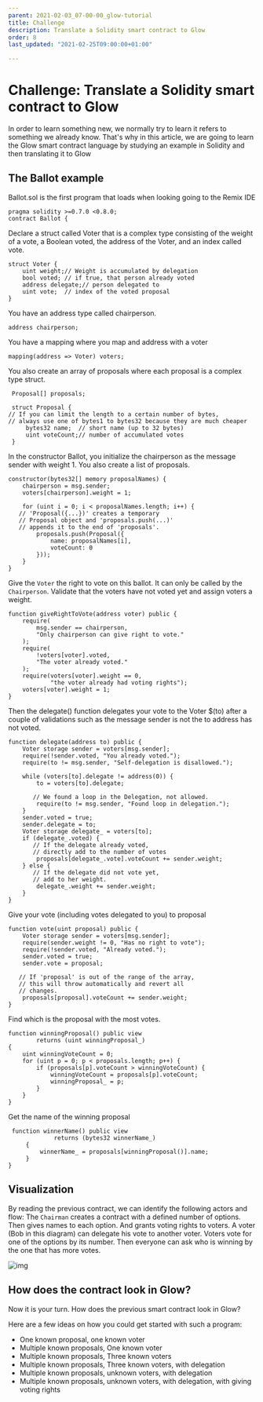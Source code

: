 ```yaml
---
parent: 2021-02-03_07-00-00_glow-tutorial
title: Challenge
description: Translate a Solidity smart contract to Glow
order: 8
last_updated: "2021-02-25T09:00:00+01:00"

---
```

# Challenge: Translate a Solidity smart contract to Glow

In order to learn something new, we normally try to learn it refers to something we already know.
That's why in this article, we are going to learn the Glow smart contract language
by studying an example in Solidity and then translating it to Glow


## The Ballot example

Ballot.sol is the first program that loads when looking going to the Remix IDE

    pragma solidity >=0.7.0 <0.8.0;
    contract Ballot {

Declare a struct called Voter that is a complex type
consisting of the weight of a vote, a Boolean voted,
the address of the Voter, and an index called vote.

    struct Voter {
        uint weight;// Weight is accumulated by delegation
        bool voted; // if true, that person already voted
        address delegate;// person delegated to
        uint vote;  // index of the voted proposal
    }

You have an address type called chairperson.

    address chairperson;

You have a mapping where you map and address with a voter

    mapping(address => Voter) voters;

You also create an array of proposals where each proposal is a complex type struct.

     Proposal[] proposals;

     struct Proposal {
    // If you can limit the length to a certain number of bytes,
    // always use one of bytes1 to bytes32 because they are much cheaper
         bytes32 name;  // short name (up to 32 bytes)
         uint voteCount;// number of accumulated votes
     }

In the constructor Ballot, you initialize the chairperson as the message sender with weight 1.
You also create a list of proposals.

    constructor(bytes32[] memory proposalNames) {
        chairperson = msg.sender;
        voters[chairperson].weight = 1;

        for (uint i = 0; i < proposalNames.length; i++) {
       // 'Proposal({...})' creates a temporary
       // Proposal object and 'proposals.push(...)'
       // appends it to the end of 'proposals'.
            proposals.push(Proposal({
                name: proposalNames[i],
                voteCount: 0
            }));
        }
    }

Give the `Voter` the right to vote on this ballot.
It can only be called by the `Chairperson`.
Validate that the voters have not voted yet and assign voters a weight.

    function giveRightToVote(address voter) public {
        require(
            msg.sender == chairperson,
            "Only chairperson can give right to vote."
        );
        require(
            !voters[voter].voted,
            "The voter already voted."
        );
        require(voters[voter].weight == 0,
                "the voter already had voting rights");
        voters[voter].weight = 1;
    }

Then the delegate() function delegates your vote to the Voter $(to) after a couple of validations
such as the message sender is not the to address has not voted.

    function delegate(address to) public {
        Voter storage sender = voters[msg.sender];
        require(!sender.voted, "You already voted.");
        require(to != msg.sender, "Self-delegation is disallowed.");

        while (voters[to].delegate != address(0)) {
            to = voters[to].delegate;

           // We found a loop in the Delegation, not allowed.
            require(to != msg.sender, "Found loop in delegation.");
        }
        sender.voted = true;
        sender.delegate = to;
        Voter storage delegate_ = voters[to];
        if (delegate_.voted) {
           // If the delegate already voted,
           // directly add to the number of votes
            proposals[delegate_.vote].voteCount += sender.weight;
        } else {
           // If the delegate did not vote yet,
           // add to her weight.
            delegate_.weight += sender.weight;
        }
    }

Give your vote (including votes delegated to you) to proposal

    function vote(uint proposal) public {
        Voter storage sender = voters[msg.sender];
        require(sender.weight != 0, "Has no right to vote");
        require(!sender.voted, "Already voted.");
        sender.voted = true;
        sender.vote = proposal;

       // If 'proposal' is out of the range of the array,
       // this will throw automatically and revert all
       // changes.
        proposals[proposal].voteCount += sender.weight;
    }

Find which is the proposal with the most votes.

    function winningProposal() public view
            returns (uint winningProposal_)
    {
        uint winningVoteCount = 0;
        for (uint p = 0; p < proposals.length; p++) {
            if (proposals[p].voteCount > winningVoteCount) {
                winningVoteCount = proposals[p].voteCount;
                winningProposal_ = p;
            }
        }
    }

Get the name of the winning proposal

     function winnerName() public view
                 returns (bytes32 winnerName_)
         {
             winnerName_ = proposals[winningProposal()].name;
         }
    }


## Visualization

By reading the previous contract, we can identify the following actors and flow:
The `Chairman` creates a contract with a defined number of options.
Then gives names to each option.
And grants voting rights to voters.
A voter (Bob in this diagram) can delegate his vote to another voter.
Voters vote for one of the options by its number.
Then everyone can ask who is winning by the one that has more votes.

![img](https://ucarecdn.com/5dd5c388-7578-45a9-aea9-644d5ccf332c/ballot.png)


## How does the contract look in Glow?

Now it is your turn. How does the previous smart contract look in Glow?

Here are a few ideas on how you could get started with such a program:

-   One known proposal, one known voter
-   Multiple known proposals, One known voter
-   Multiple known proposals, Three known voters
-   Multiple known proposals, Three known voters, with delegation
-   Multiple known proposals, unknown voters, with delegation
-   Multiple known proposals, unknown voters, with delegation, with giving voting rights
